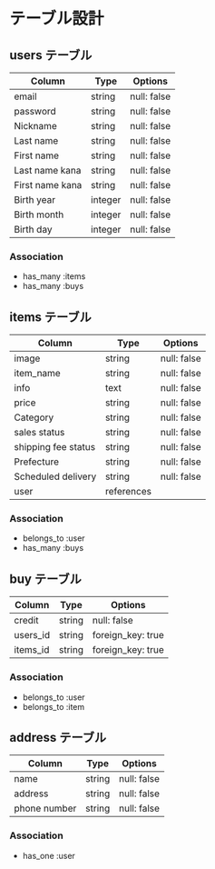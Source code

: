 # テーブル設計

## users テーブル

| Column          | Type    | Options     |
| --------------- | ------- | ----------- |
| email           | string  | null: false |
| password        | string  | null: false |
| Nickname        | string  | null: false |
| Last name       | string  | null: false |
| First name      | string  | null: false |
| Last name kana  | string  | null: false |
| First name kana | string  | null: false |
| Birth year      | integer | null: false |
| Birth month     | integer | null: false |
| Birth day       | integer | null: false |

### Association

- has_many :items
- has_many :buys

## items テーブル

| Column              | Type       | Options     |
| ------------------- | ---------- | ----------- |
| image               | string     | null: false |
| item_name           | string     | null: false |
| info                | text       | null: false |
| price               | string     | null: false |
| Category            | string     | null: false |
| sales status        | string     | null: false |
| shipping fee status | string     | null: false |
| Prefecture          | string     | null: false |
| Scheduled delivery  | string     | null: false |
| user                | references |             |

### Association

- belongs_to :user
- has_many :buys

## buy テーブル

| Column              | Type       | Options           |
| ------------------- | ---------- | ----------------- |
| credit              | string     | null: false       |
| users_id            | string     | foreign_key: true |
| items_id            | string     | foreign_key: true |

### Association

- belongs_to :user
- belongs_to :item

## address テーブル

| Column              | Type       | Options     |
| ------------------- | ---------- | ----------- |
| name                | string     | null: false |
| address             | string     | null: false |
| phone number        | string     | null: false |

### Association

- has_one :user